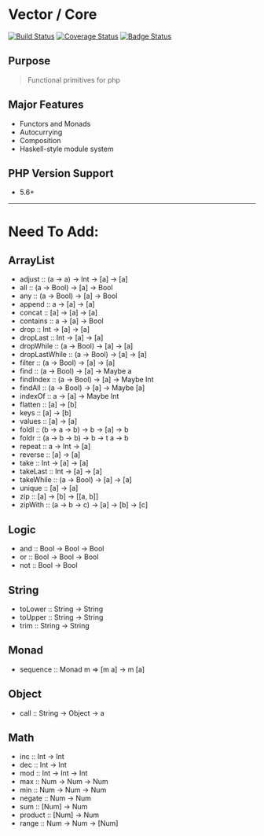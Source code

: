 # Vector / Core

[![Build Status](https://travis-ci.org/joseph-walker/vector.svg?branch=master)](https://travis-ci.org/joseph-walker/vector)
[![Coverage Status](https://coveralls.io/repos/github/joseph-walker/vector/badge.svg?branch=master)](https://coveralls.io/github/joseph-walker/vector?branch=master)
[![Badge Status](https://img.shields.io/badge/badge%20status-dank-brightgreen.svg)](https://niceme.me/)

## Purpose
> Functional primitives for php

## Major Features
- Functors and Monads
- Autocurrying
- Composition
- Haskell-style module system

## PHP Version Support
- 5.6+

---

# Need To Add:

## ArrayList
- adjust :: (a -> a) -> Int -> [a] -> [a]
- all :: (a -> Bool) -> [a] -> Bool
- any :: (a -> Bool) -> [a] -> Bool
- append :: a -> [a] -> [a]
- concat :: [a] -> [a] -> [a]
- contains :: a -> [a] -> Bool
- drop :: Int -> [a] -> [a]
- dropLast :: Int -> [a] -> [a]
- dropWhile :: (a -> Bool) -> [a] -> [a]
- dropLastWhile :: (a -> Bool) -> [a] -> [a]
- filter :: (a -> Bool) -> [a] -> [a]
- find :: (a -> Bool) -> [a] -> Maybe a
- findIndex :: (a -> Bool) -> [a] -> Maybe Int
- findAll :: (a -> Bool) -> [a] -> Maybe [a]
- indexOf :: a -> [a] -> Maybe Int
- flatten :: [a] -> [b]
- keys :: [a] -> [b]
- values :: [a] -> [a]
- foldl :: (b -> a -> b) -> b -> [a] -> b
- foldr :: (a -> b -> b) -> b -> t a -> b
- repeat :: a -> Int -> [a]
- reverse :: [a] -> [a]
- take :: Int -> [a] -> [a]
- takeLast :: Int -> [a] -> [a]
- takeWhile :: (a -> Bool) -> [a] -> [a]
- unique :: [a] -> [a]
- zip :: [a] -> [b] -> [[a, b]]
- zipWith :: (a -> b -> c) -> [a] -> [b] -> [c]

## Logic
- and :: Bool -> Bool -> Bool
- or :: Bool -> Bool -> Bool
- not :: Bool -> Bool

## String
- toLower :: String -> String
- toUpper :: String -> String
- trim :: String -> String

## Monad
- sequence :: Monad m => [m a] -> m [a]

## Object
- call :: String -> Object -> a

## Math
- inc :: Int -> Int
- dec :: Int -> Int
- mod :: Int -> Int -> Int
- max :: Num -> Num -> Num
- min :: Num -> Num -> Num
- negate :: Num -> Num
- sum :: [Num] -> Num
- product :: [Num] -> Num
- range :: Num -> Num -> [Num]
